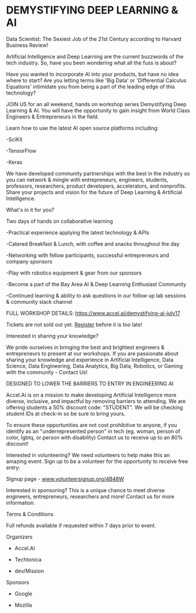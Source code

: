 # DEMYSTIFYING DEEP LEARNING & AI

Data Scientist: The Sexiest Job of the 21st Century according to Harvard Business Review!

Artificial Intelligence and Deep Learning are the current buzzwords of the tech industry. So, have you been wondering what all the fuss is about?

Have you wanted to incorporate AI into your products, but have no idea where to start? Are you letting terms like 'Big Data' or 'Differential Calculus Equations' intimidate you from being a part of the leading edge of this technology?


JOIN US for an all weekend, hands on workshop series Demystifying Deep Learning & AI. You will have the opportunity to gain insight from World Class Engineers & Entrepreneurs in the field.

Learn how to use the latest AI open source platforms including:

-SciKit

-TensorFlow

-Keras



We have developed community partnerships with the best in the industry so you can network & mingle with entrepreneurs, engineers, students, professors, researchers, product developers, accelerators, and nonprofits. Share your projects and vision for the future of Deep Learning & Artificial Intelligence.


What's in it for you?

Two days of hands on collaborative learning

-Practical experience applying the latest technology & APIs

-Catered Breakfast & Lunch, with coffee and snacks throughout the day

-Networking with fellow participants, successful entrepreneurs and company sponsors

-Play with robotics equipment & gear from our sponsors

-Become a part of the Bay Area AI & Deep Learning Enthusiast Community

-Continued learning & ability to ask questions in our follow up lab sessions & community slack channel

FULL WORKSHOP DETAILS: https://www.accel.ai/demystifying-ai-july17


Tickets are not sold out yet. [Register](https://www.eventbrite.com/e/demystifying-deep-learning-ai-tickets-34351888423) before it is too late!

Interested in sharing your knowledge?

We pride ourselves in bringing the best and brightest engineers & entrepreneurs to present at our workshops. If you are passionate about sharing your knowledge and experience in Artificial Intelligence, Data Science, Data Engineering, Data Analytics, Big Data, Robotics, or Gaming with the community - Contact Us!



DESIGNED TO LOWER THE BARRIERS TO ENTRY IN ENGINEERING AI

Accel.AI is on a mission to make developing Artificial Intelligence more diverse, inclusive, and impactful by removing barriers to attending. We are offering students a 50% discount code: "STUDENT". We will be checking student IDs at check-in so be sure to bring yours.

To ensure these opportunities are not cost prohibitive to anyone, if you identify as an "underrepresented person" in tech (eg. woman, person of color, lgbtq, or person with disability) Contact us to receive up to an 80% discount!


Interested in volunteering?
We need volunteers to help make this an amazing event. Sign up to be a volunteer for the opportunity to receive free entry: 

Signup page - www.volunteersignup.org/4B48W


Interested in sponsoring?
This is a unique chance to meet diverse engineers, entrepreneurs, researchers and more! Contact us for more information.

Terms & Conditions

Full refunds available if requested within 7 days prior to event.

Organizers

- Accel.AI

- Techtonica

- dev/Mission

Sponsors

- Google

- Mozilla
